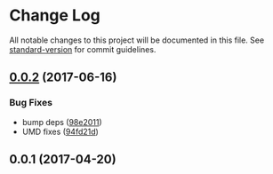 # Change Log

All notable changes to this project will be documented in this file. See [standard-version](https://github.com/conventional-changelog/standard-version) for commit guidelines.

<a name="0.0.2"></a>
## [0.0.2](https://github.com/mu-lib/mu-jquery-widget-director/compare/v0.0.1...v0.0.2) (2017-06-16)


### Bug Fixes

* bump deps ([98e2011](https://github.com/mu-lib/mu-jquery-widget-director/commit/98e2011))
* UMD fixes ([94fd21d](https://github.com/mu-lib/mu-jquery-widget-director/commit/94fd21d))



<a name="0.0.1"></a>
## 0.0.1 (2017-04-20)
